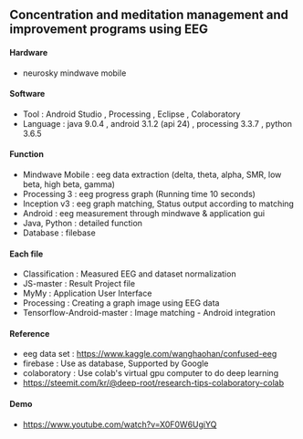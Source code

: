 ## Concentration and meditation management and improvement programs using EEG

#### Hardware
* neurosky mindwave mobile

#### Software
* Tool : Android Studio , Processing , Eclipse , Colaboratory
* Language : java 9.0.4 , android 3.1.2 (api 24) , processing 3.3.7 , python 3.6.5

#### Function
* Mindwave Mobile : eeg data extraction (delta, theta, alpha, SMR, low beta, high beta, gamma)
* Processing 3 : eeg progress graph (Running time 10 seconds)
* Inception v3 : eeg graph matching, Status output according to matching
* Android : eeg measurement through mindwave & application gui
* Java, Python : detailed function
* Database : filebase

#### Each file
* Classification : Measured EEG and dataset normalization
* JS-master : Result Project file
* MyMy : Application User Interface
* Processing : Creating a graph image using EEG data
* Tensorflow-Android-master : Image matching - Android integration

#### Reference
* eeg data set : https://www.kaggle.com/wanghaohan/confused-eeg
* firebase : Use as database, Supported by Google
* colaboratory : Use colab's virtual gpu computer to do deep learning
* https://steemit.com/kr/@deep-root/research-tips-colaboratory-colab

#### Demo
* https://www.youtube.com/watch?v=X0F0W6UgiYQ
